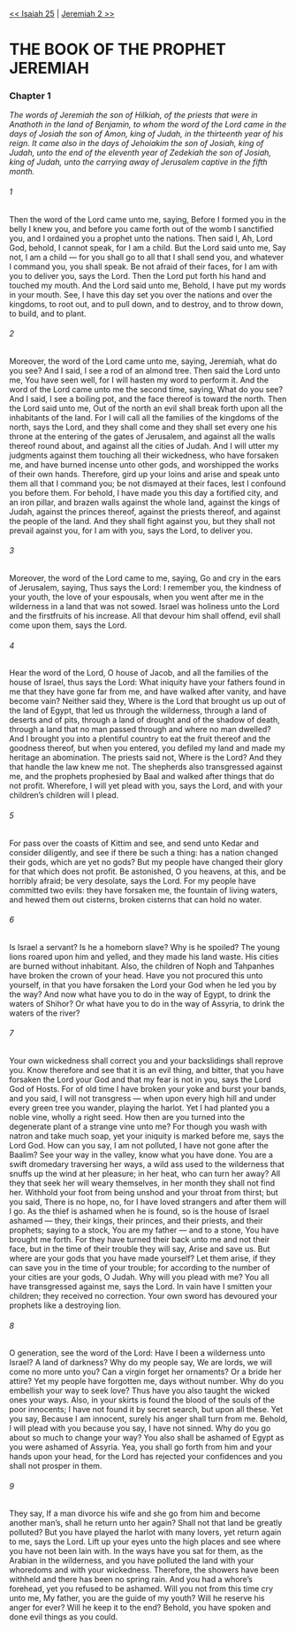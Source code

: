 [<< Isaiah 25](../Isaiah/Isaiah%2025.md)  |  [Jeremiah 2 >>](Jeremiah%202.md)

# THE BOOK OF THE PROPHET JEREMIAH
### Chapter 1

*The words of Jeremiah the son of Hilkiah, of the priests that were in Anathoth in the land of Benjamin, to whom the word of the Lord came in the days of Josiah the son of Amon, king of Judah, in the thirteenth year of his reign. It came also in the days of Jehoiakim the son of Josiah, king of Judah, unto the end of the eleventh year of Zedekiah the son of Josiah, king of Judah, unto the carrying away of Jerusalem captive in the fifth month.*

###### 1
Then the word of the Lord came unto me, saying, Before I formed you in the belly I knew you, and before you came forth out of the womb I sanctified you, and I ordained you a prophet unto the nations. Then said I, Ah, Lord God, behold, I cannot speak, for I am a child. But the Lord said unto me, Say not, I am a child — for you shall go to all that I shall send you, and whatever I command you, you shall speak. Be not afraid of their faces, for I am with you to deliver you, says the Lord. Then the Lord put forth his hand and touched my mouth. And the Lord said unto me, Behold, I have put my words in your mouth. See, I have this day set you over the nations and over the kingdoms, to root out, and to pull down, and to destroy, and to throw down, to build, and to plant.

###### 2
Moreover, the word of the Lord came unto me, saying, Jeremiah, what do you see? And I said, I see a rod of an almond tree. Then said the Lord unto me, You have seen well, for I will hasten my word to perform it. And the word of the Lord came unto me the second time, saying, What do you see? And I said, I see a boiling pot, and the face thereof is toward the north. Then the Lord said unto me, Out of the north an evil shall break forth upon all the inhabitants of the land. For I will call all the families of the kingdoms of the north, says the Lord, and they shall come and they shall set every one his throne at the entering of the gates of Jerusalem, and against all the walls thereof round about, and against all the cities of Judah. And I will utter my judgments against them touching all their wickedness, who have forsaken me, and have burned incense unto other gods, and worshipped the works of their own hands. Therefore, gird up your loins and arise and speak unto them all that I command you; be not dismayed at their faces, lest I confound you before them. For behold, I have made you this day a fortified city, and an iron pillar, and brazen walls against the whole land, against the kings of Judah, against the princes thereof, against the priests thereof, and against the people of the land. And they shall fight against you, but they shall not prevail against you, for I am with you, says the Lord, to deliver you.

###### 3
Moreover, the word of the Lord came to me, saying, Go and cry in the ears of Jerusalem, saying, Thus says the Lord: I remember you, the kindness of your youth, the love of your espousals, when you went after me in the wilderness in a land that was not sowed. Israel was holiness unto the Lord and the firstfruits of his increase. All that devour him shall offend, evil shall come upon them, says the Lord.

###### 4
Hear the word of the Lord, O house of Jacob, and all the families of the house of Israel, thus says the Lord: What iniquity have your fathers found in me that they have gone far from me, and have walked after vanity, and have become vain? Neither said they, Where is the Lord that brought us up out of the land of Egypt, that led us through the wilderness, through a land of deserts and of pits, through a land of drought and of the shadow of death, through a land that no man passed through and where no man dwelled? And I brought you into a plentiful country to eat the fruit thereof and the goodness thereof, but when you entered, you defiled my land and made my heritage an abomination. The priests said not, Where is the Lord? And they that handle the law knew me not. The shepherds also transgressed against me, and the prophets prophesied by Baal and walked after things that do not profit. Wherefore, I will yet plead with you, says the Lord, and with your children’s children will I plead.

###### 5
For pass over the coasts of Kittim and see, and send unto Kedar and consider diligently, and see if there be such a thing: has a nation changed their gods, which are yet no gods? But my people have changed their glory for that which does not profit. Be astonished, O you heavens, at this, and be horribly afraid; be very desolate, says the Lord. For my people have committed two evils: they have forsaken me, the fountain of living waters, and hewed them out cisterns, broken cisterns that can hold no water.

###### 6
Is Israel a servant? Is he a homeborn slave? Why is he spoiled? The young lions roared upon him and yelled, and they made his land waste. His cities are burned without inhabitant. Also, the children of Noph and Tahpanhes have broken the crown of your head. Have you not procured this unto yourself, in that you have forsaken the Lord your God when he led you by the way? And now what have you to do in the way of Egypt, to drink the waters of Shihor? Or what have you to do in the way of Assyria, to drink the waters of the river?

###### 7
Your own wickedness shall correct you and your backslidings shall reprove you. Know therefore and see that it is an evil thing, and bitter, that you have forsaken the Lord your God and that my fear is not in you, says the Lord God of Hosts. For of old time I have broken your yoke and burst your bands, and you said, I will not transgress — when upon every high hill and under every green tree you wander, playing the harlot. Yet I had planted you a noble vine, wholly a right seed. How then are you turned into the degenerate plant of a strange vine unto me? For though you wash with natron and take much soap, yet your iniquity is marked before me, says the Lord God. How can you say, I am not polluted, I have not gone after the Baalim? See your way in the valley, know what you have done. You are a swift dromedary traversing her ways, a wild ass used to the wilderness that snuffs up the wind at her pleasure; in her heat, who can turn her away? All they that seek her will weary themselves, in her month they shall not find her. Withhold your foot from being unshod and your throat from thirst; but you said, There is no hope, no, for I have loved strangers and after them will I go. As the thief is ashamed when he is found, so is the house of Israel ashamed — they, their kings, their princes, and their priests, and their prophets; saying to a stock, You are my father — and to a stone, You have brought me forth. For they have turned their back unto me and not their face, but in the time of their trouble they will say, Arise and save us. But where are your gods that you have made yourself? Let them arise, if they can save you in the time of your trouble; for according to the number of your cities are your gods, O Judah. Why will you plead with me? You all have transgressed against me, says the Lord. In vain have I smitten your children; they received no correction. Your own sword has devoured your prophets like a destroying lion.

###### 8
O generation, see the word of the Lord: Have I been a wilderness unto Israel? A land of darkness? Why do my people say, We are lords, we will come no more unto you? Can a virgin forget her ornaments? Or a bride her attire? Yet my people have forgotten me, days without number. Why do you embellish your way to seek love? Thus have you also taught the wicked ones your ways. Also, in your skirts is found the blood of the souls of the poor innocents; I have not found it by secret search, but upon all these. Yet you say, Because I am innocent, surely his anger shall turn from me. Behold, I will plead with you because you say, I have not sinned. Why do you go about so much to change your way? You also shall be ashamed of Egypt as you were ashamed of Assyria. Yea, you shall go forth from him and your hands upon your head, for the Lord has rejected your confidences and you shall not prosper in them.

###### 9
They say, If a man divorce his wife and she go from him and become another man’s, shall he return unto her again? Shall not that land be greatly polluted? But you have played the harlot with many lovers, yet return again to me, says the Lord. Lift up your eyes unto the high places and see where you have not been lain with. In the ways have you sat for them, as the Arabian in the wilderness, and you have polluted the land with your whoredoms and with your wickedness. Therefore, the showers have been withheld and there has been no spring rain. And you had a whore’s forehead, yet you refused to be ashamed. Will you not from this time cry unto me, My father, you are the guide of my youth? Will he reserve his anger for ever? Will he keep it to the end? Behold, you have spoken and done evil things as you could.